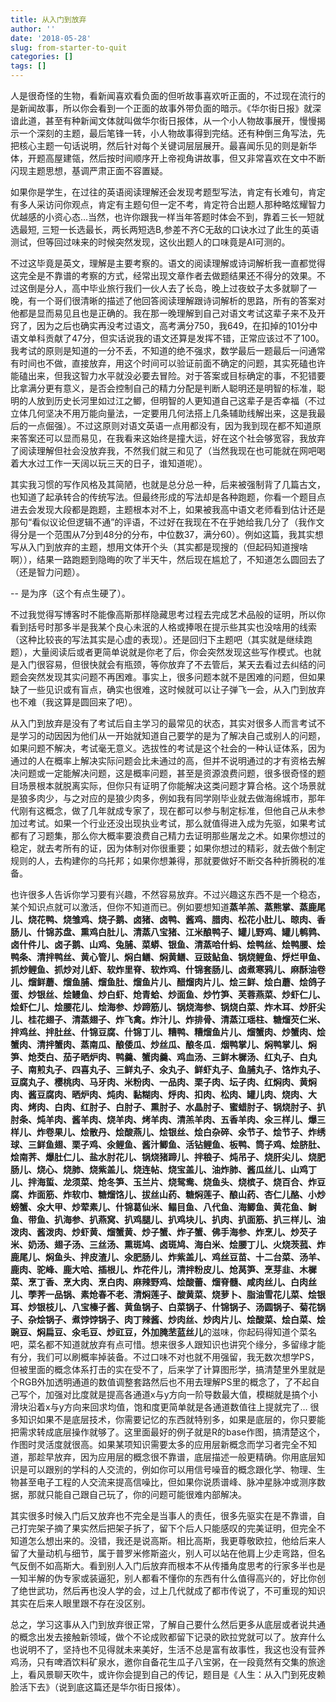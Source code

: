 ```yaml
---
title: 从入门到放弃
author: ''
date: '2018-05-28'
slug: from-starter-to-quit
categories: []
tags: []
---
```


人是很奇怪的生物，看新闻喜欢看负面的但听故事喜欢听正面的，不过现在流行的是新闻故事，所以你会看到一个正面的故事外带负面的暗示。《华尔街日报》就深谙此道，甚至有种新闻文体就叫做华尔街日报体，从一个小人物故事展开，慢慢揭示一个深刻的主题，最后笔锋一转，小人物故事得到完结。还有种倒三角写法，先把核心主题一句话说明，然后针对每个关键词层层展开。最喜闻乐见的则是新华体，开题高屋建瓴，然后按时间顺序开上帝视角讲故事，但又非常喜欢在文中不断闪现主题思想，基调严肃正面不容置疑。

如果你是学生，在过往的英语阅读理解还会发现考题型写法，肯定有长难句，肯定有多人采访问你观点，肯定有主题句但一定不考，肯定符合出题人那种略炫耀智力优越感的小资心态…当然，也许你跟我一样当年答题时体会不到，靠着三长一短就选最短, 三短一长选最长，两长两短选B,参差不齐C无敌的口诀水过了此生的英语测试，但等回过味来的时候突然发现，这伙出题人的口味竟是AI可测的。

不过这毕竟是英文，理解是主要考察的。语文的阅读理解或诗词解析我一直都觉得这完全是不靠谱的考察的方式，经常出现文章作者去做题结果还不得分的效果。不过这倒是分人，高中毕业旅行我们一伙人去了长岛，晚上过夜蚊子太多就聊了一晚，有一个哥们很清晰的描述了他回答阅读理解跟诗词解析的思路，所有的答案对他都是显而易见且也是正确的。我在那一晚理解到自己对语文考试这辈子来不及开窍了，因为之后也确实再没考过语文，高考满分750，我649，在扣掉的101分中语文单科贡献了47分，但实话说我的语文还算是发挥不错，正常应该过不了100。我考试的原则是知道的一分不丢，不知道的绝不强求，数学最后一题最后一问通常有时间也不做，直接放弃，用这个时间可以验证前面不确定的问题，其实死磕也许能磕出来，但我这智力水平就没必要去冒险。对于答案或目标确定的事，不犯错要比拿满分更有意义，是否会控制自己的精力分配是判断人聪明还是明智的标准，聪明的人放到历史长河里如过江之鲫，但明智的人更知道自己这辈子是否幸福（不过立体几何坚决不用万能向量法，一定要用几何法搭上几条辅助线解出来，这是我最后的一点倔强）。不过这原则对语文英语一点用都没有，因为我到现在都不知道原来答案还可以显而易见，在我看来这始终是撞大运，好在这个社会够宽容，我放弃了阅读理解但社会没放弃我，不然我们就三和见了（当然我现在也可能就在网吧喝着大水过工作一天阔以玩三天的日子，谁知道呢）。

其实我习惯的写作风格及其简陋，也就是总分总一种，后来被强制背了几篇古文，也知道了起承转合的传统写法。但最终形成的写法却是各种跑题，你看一个题目点进去会发现大段都是跑题，主题根本对不上，如果被我高中语文老师看到估计还是那句“看似议论但逻辑不通”的评语，不过好在我现在不在乎她给我几分了（我作文得分是一个范围从7分到48分的分布，中位数37，满分60）。例如这篇，我其实想写从入门到放弃的主题，想用文体开个头（其实都是现搜的（但起码知道搜啥啊）），结果一路跑题到隐晦的吹了半天牛，然后现在尴尬了，不知道怎么圆回去了（还是智力问题）。

-- 是为序（这个有点生硬了）。

不过我觉得写博客时不能像高斯那样隐藏思考过程去完成艺术品般的证明，所以你看到括号时那多半是我某个良心未泯的人格或捧哏在提示些其实也没啥用的线索（这种比较丧的写法其实是心虚的表现）。还是回归下主题吧（其实就是继续跑题），大量阅读后或者更简单说就是你老了后，你会突然发现这些写作模式。也就是入门很容易，但很快就会有瓶颈，等你放弃了不去管后，某天去看过去纠结的问题会突然发现其实问题不再困难。事实上，很多问题本就不是困难的问题，但如果缺了一些见识或有盲点，确实也很难，这时候就可以让子弹飞一会，从入门到放弃也不难（我这算是圆回来了吧）。

从入门到放弃是没有了考试后自主学习的最常见的状态，其实对很多人而言考试不是学习的动因因为他们从一开始就知道自己要学的是为了解决自己或别人的问题，如果问题不解决，考试毫无意义。选拔性的考试是这个社会的一种认证体系，因为通过的人在概率上解决实际问题会比未通过的高，但并不说明通过的才有资格去解决问题或一定能解决问题，这是概率问题，甚至是资源浪费问题，很多很奇怪的题目场景根本就脱离实际，但你只有证明了你能解决这类问题才算合格。这个场景就是狼多肉少，与之对应的是狼少肉多，例如我有同学刚毕业就去做海绵城市，那年代刚有这概念，做了几年就成专家了，现在都可以参与制定标准，但他自己从未参加过考试。如果一个行业还没出现执业考试，那么就值得进入成为先驱，如果考试都有了习题集，那么你大概率要浪费自己精力去证明那些屠龙之术。如果你想过的稳定，就去考所有的证，因为体制对你很重要；如果你想过的精彩，就去做个制定规则的人，去构建你的乌托邦；如果你想兼得，那就要做好不断交各种折腾税的准备。

也许很多人告诉你学习要有兴趣，不然容易放弃。不过兴趣这东西不是一个稳态，某个知识点就可以激活，但你不知道而已。例如要想知道**蒸羊羔、蒸熊掌、蒸鹿尾儿、烧花鸭、烧雏鸡、烧子鹅、卤猪、卤鸭、酱鸡、腊肉、松花小肚儿、晾肉、香肠儿、什锦苏盘、熏鸡白肚儿、清蒸八宝猪、江米酿鸭子、罐儿野鸡、罐儿鹌鹑、卤什件儿、卤子鹅、山鸡、兔脯、菜蟒、银鱼、清蒸哈什蚂、烩鸭丝、烩鸭腰、烩鸭条、清拌鸭丝、黄心管儿、焖白鳝、焖黄鳝、豆豉鲇鱼、锅烧鲤鱼、烀烂甲鱼、抓炒鲤鱼、抓炒对儿虾、软炸里脊、软炸鸡、什锦套肠儿、卤煮寒鸦儿、麻酥油卷儿、熘鲜蘑、熘鱼脯、熘鱼肚、熘鱼片儿、醋熘肉片儿、烩三鲜、烩白蘑、烩鸽子蛋、炒银丝、烩鳗鱼、炒白虾、炝青蛤、炒面鱼、炒竹笋、芙蓉燕菜、炒虾仁儿、烩虾仁儿、烩腰花儿、烩海参、炒蹄筋儿、锅烧海参、锅烧白菜、炸木耳、炒肝尖儿、桂花翅子、清蒸翅子、炸飞禽。炸汁儿、炸排骨、清蒸江瑶柱、糖熘芡仁米、拌鸡丝、拌肚丝、什锦豆腐、什锦丁儿、糟鸭、糟熘鱼片儿、熘蟹肉、炒蟹肉、烩蟹肉、清拌蟹肉、蒸南瓜、酿倭瓜、炒丝瓜、酿冬瓜．烟鸭掌儿、焖鸭掌儿、焖笋、炝茭白、茄子晒炉肉、鸭羹、蟹肉羹、鸡血汤、三鲜木樨汤、红丸子、白丸子、南煎丸子、四喜丸子、三鲜丸子、氽丸子、鲜虾丸子、鱼脯丸子、饹炸丸子、豆腐丸子、樱桃肉、马牙肉、米粉肉、一品肉、栗子肉、坛子肉、红焖肉、黄焖肉、酱豆腐肉、晒炉肉、炖肉、黏糊肉、烀肉、扣肉、松肉、罐儿肉、烧肉、大肉、烤肉、白肉、红肘子、白肘子、熏肘子、水晶肘子、蜜蜡肘子、锅烧肘子、扒肘条、炖羊肉、酱羊肉、烧羊肉、烤羊肉、清羔羊肉、五香羊肉、氽三样儿、爆三样儿、炸卷果儿、烩散丹、烩酸燕儿、烩银丝、烩白杂碎、氽节子、烩节子、炸绣球、三鲜鱼翅、栗子鸡、氽鲤鱼、酱汁鲫鱼、活钻鲤鱼、板鸭、筒子鸡、烩脐肚、烩南荠、爆肚仁儿、盐水肘花儿、锅烧猪蹄儿、拌稂子、炖吊子、烧肝尖儿、烧肥肠儿、烧心、烧肺、烧紫盖儿、烧连帖、烧宝盖儿、油炸肺、酱瓜丝儿、山鸡丁儿、拌海蜇、龙须菜、炝冬笋、玉兰片、烧鸳鸯、烧鱼头、烧槟子、烧百合、炸豆腐、炸面筋、炸软巾、糖熘饹儿、拔丝山药、糖焖莲子、酿山药、杏仁儿酪、小炒螃蟹、氽大甲、炒荤素儿、什锦葛仙米、鳎目鱼、八代鱼、海鲫鱼、黄花鱼、鲥鱼、带鱼、扒海参、扒燕窝、扒鸡腿儿、扒鸡块儿、扒肉、扒面筋、扒三样儿、油泼肉、酱泼肉、炒虾黄、熘蟹黄、炒子蟹、炸子蟹、佛手海参、炸烹儿、炒芡子米、奶汤、翅子汤、三丝汤、熏斑鸠、卤斑鸠、海白米、烩腰丁儿、火烧茨菰、炸鹿尾儿、焖鱼头、拌皮渣儿、氽肥肠儿、炸紫盖儿、鸡丝豆苗、十二台菜、汤羊、鹿肉、驼峰、鹿大哈、插根儿、炸花件儿，清拌粉皮儿、炝莴笋、烹芽韭、木樨菜、烹丁香、烹大肉、烹白肉、麻辣野鸡、烩酸蕾、熘脊髓、咸肉丝儿、白肉丝儿、荸荠一品锅、素炝春不老、清焖莲子、酸黄菜、烧萝卜、脂油雪花儿菜、烩银耳、炒银枝儿、八宝榛子酱、黄鱼锅子、白菜锅子、什锦锅子、汤圆锅子、菊花锅子、杂烩锅子、煮饽饽锅子、肉丁辣酱、炒肉丝、炒肉片儿、烩酸菜、烩白菜、烩豌豆、焖扁豆、氽毛豆、炒豇豆，外加腌苤蓝丝儿**的滋味，你起码得知道个菜名吧，菜名都不知道就放弃有点可惜。想来很多人跟知识也讲究个缘分，多留缘才能有分，我们可以刷概率掉装备。不过口味不对也就不用强留，我无数次想学PS，但被里面的概念体系打击的实在受不了，后来学了计算图形学，搞清楚里外里就是个RGB外加透明通道的数值调整套路然后也不用去理解PS里的概念了，了不起自己写个，加强对比度就是提高各通道x与y方向一阶导数最大值，模糊就是搞个小滑块沿着x与y方向来回求均值，饱和度更简单就是各通道数值往上提就完了… 很多知识如果不是底层技术，你需要记忆的东西就特别多，如果是底层的，你只要能把需求转成底层操作就够了。这里面最好的例子就是R的base作图，搞清楚这个，作图时灵活度就很高。如果某项知识需要太多的应用层新概念而学习者完全不知道，那趁早放弃，因为应用层的概念很不靠谱，底层描述一般更精确。你用底层知识是可以跟别的学科的人交流的，例如你可以用信号噪音的概念跟化学、物理、生物甚至电子工程的人交流来提高信噪比，但如果你说质谱峰、脉冲星脉冲或测序数据，那就只能自己跟自己玩了，你的问题可能很难内部解决。

其实很多时候入门后又放弃也不完全是当事人的责任，很多先驱实在是不靠谱，自己打完架子摘了果实然后把架子拆了，留下个后人只能感叹的完美证明，但完全不知道怎么想出来的。没错，我还是说高斯。相比高斯，我更尊敬欧拉，他给后来人留了大量动机与细节，属于普罗米修斯盗火，别人可以站在他肩上少走弯路，但名气反倒不如高斯大。看到别人入门后放弃而根本不从传播角度思考的行家多半也是一知半解的伪专家或装逼犯，别人都看不懂你的东西有什么值得高兴的，好比你创了绝世武功，然后再也没人学的会，过上几代就成了都市传说了，不可重现的知识其实在后来人眼里跟不存在没区别。

总之，学习这事从入门到放弃很正常，了解自己要什么然后更多从底层或者说共通的概念出发去接触新领域，做个不论成败都留下记录的欧拉党就可以了。放弃什么也说明不了，坚持也不见得就未来美好，生活不总是富有故事性，我这也没有营养鸡汤，只有啤酒饮料矿泉水，邀你自备花生瓜子八宝粥，在一段竟然有交集的旅途上，看风景聊天吹牛，或许你会提到自己的传记，题目是《人生：从入门到死皮赖脸活下去》（说到底这篇还是华尔街日报体）。

